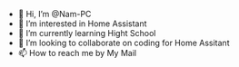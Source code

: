 - 👋 Hi, I’m @Nam-PC
- 👀 I’m interested in Home Assistant
- 🌱 I’m currently learning Hight School
- 💞️ I’m looking to collaborate on coding for Home Assitant
- 📫 How to reach me by My Mail

<!---
Nam-PC/Nam-PC is a ✨ special ✨ repository because its `README.md` (this file) appears on your GitHub profile.
You can click the Preview link to take a look at your changes.
--->
